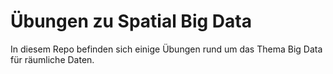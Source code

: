 # Übungen zu Spatial Big Data

In diesem Repo befinden sich einige Übungen rund um das Thema Big Data für räumliche Daten.


